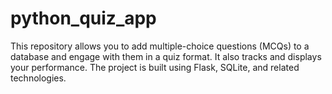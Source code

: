# python_quiz_app
This repository allows you to add multiple-choice questions (MCQs) to a database and engage with them in a quiz format. It also tracks and displays your performance. The project is built using Flask, SQLite, and related technologies.
